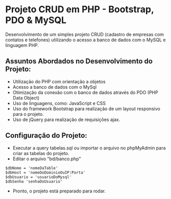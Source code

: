 # Projeto CRUD em PHP - Bootstrap, PDO & MySQL

Desenvolvimento de um simples projeto CRUD (cadastro de empresas com contatos e telefones) utilizando o acesso a banco de dados com o MySQL e linguagem PHP.

## Assuntos Abordados no Desenvolvimento do Projeto:

- Utilização do PHP com orientação a objetos
- Acesso a banco de dados com o MySql
- Otimização da conexão com o banco de dados através do PDO (PHP Data Object)
- Uso de linguagens, como: JavaScript e CSS
- Uso do framework Bootstrap para realização de um layout responsivo para o projeto.
- Uso de jQuery para realização de requisições ajax.

## Configuração do Projeto:

- Executar a query tabelas.sql ou importar o arquivo no phpMyAdmin para criar as tabelas do projeto.
- Editar o arquivo "bd/banco.php" 

```
$dbNome = 'nomeDaTable' 
$dbHost = 'nomeDoDominioOuIP:Porta' 
$dbUsuario = 'usuarioDoMysql' 
$dbSenha 'senhaDoUsuario'

```
- Pronto, o projeto está preparado para rodar.
